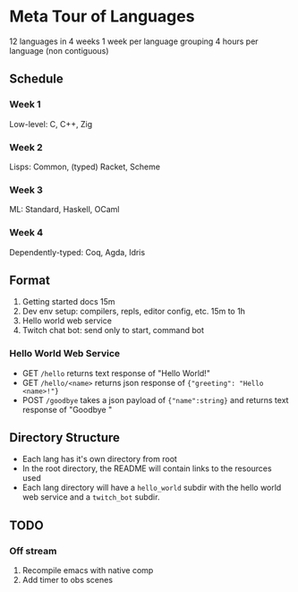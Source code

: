 # Meta Tour of Languages

12 languages in 4 weeks
1 week per language grouping
4 hours per language (non contiguous)

## Schedule

### Week 1
Low-level: C, C++, Zig

### Week 2
Lisps: Common, (typed) Racket, Scheme

### Week 3
ML: Standard, Haskell, OCaml

### Week 4
Dependently-typed: Coq, Agda, Idris


## Format
1. Getting started docs 15m
2. Dev env setup: compilers, repls, editor config, etc. 15m to 1h
3. Hello world web service
4. Twitch chat bot: send only to start, command bot

### Hello World Web Service
* GET `/hello` returns text response of "Hello World!"
* GET `/hello/<name>` returns json response of `{"greeting": "Hello <name>!"}`
* POST `/goodbye` takes a json payload of `{"name":string}` and returns text response of "Goodbye <name>"

## Directory Structure
* Each lang has it's own directory from root
* In the root directory, the README will contain links to the resources used
* Each lang directory will have a `hello_world` subdir with the hello world web service and a `twitch_bot` subdir.

## TODO

### Off stream
1. Recompile emacs with native comp
2. Add timer to obs scenes
